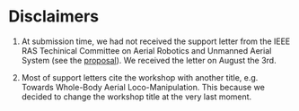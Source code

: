 # Disclaimers

1. At submission time, we had not received the support letter from the IEEE RAS Techinical Committee on Aerial Robotics and Unmanned Aerial System (see the [proposal](proposal.pdf)). We received the letter on August the 3rd.

2. Most of support letters cite the workshop with another title, e.g. Towards Whole-Body Aerial Loco-Manipulation. This because we decided to change the workshop title at the very last moment.
